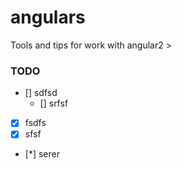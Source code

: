 # angulars

Tools and tips for work with angular2 >
### TODO
* [] sdfsd
  * []  srfsf
* [x] fsdfs
* [X] sfsf
* [*] serer
